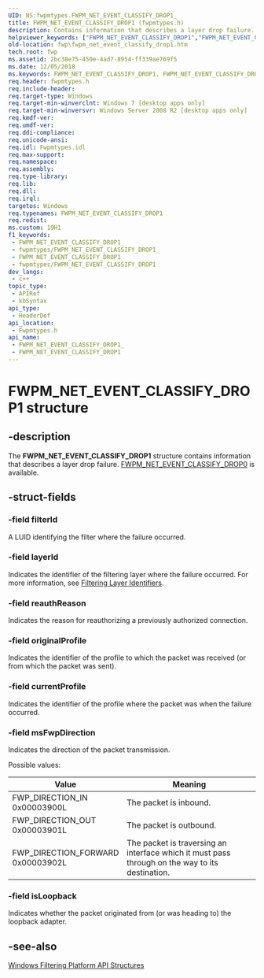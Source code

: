 ```yaml
---
UID: NS:fwpmtypes.FWPM_NET_EVENT_CLASSIFY_DROP1_
title: FWPM_NET_EVENT_CLASSIFY_DROP1 (fwpmtypes.h)
description: Contains information that describes a layer drop failure.
helpviewer_keywords: ["FWPM_NET_EVENT_CLASSIFY_DROP1","FWPM_NET_EVENT_CLASSIFY_DROP1 structure [Filtering]","FWP_DIRECTION_FORWARD","FWP_DIRECTION_IN","FWP_DIRECTION_OUT","fwp.fwpm_net_event_classify_drop1","fwpmtypes/FWPM_NET_EVENT_CLASSIFY_DROP1"]
old-location: fwp\fwpm_net_event_classify_drop1.htm
tech.root: fwp
ms.assetid: 2bc38e75-450e-4ad7-8954-ff339ae769f5
ms.date: 12/05/2018
ms.keywords: FWPM_NET_EVENT_CLASSIFY_DROP1, FWPM_NET_EVENT_CLASSIFY_DROP1 structure [Filtering], FWP_DIRECTION_FORWARD, FWP_DIRECTION_IN, FWP_DIRECTION_OUT, fwp.fwpm_net_event_classify_drop1, fwpmtypes/FWPM_NET_EVENT_CLASSIFY_DROP1
req.header: fwpmtypes.h
req.include-header: 
req.target-type: Windows
req.target-min-winverclnt: Windows 7 [desktop apps only]
req.target-min-winversvr: Windows Server 2008 R2 [desktop apps only]
req.kmdf-ver: 
req.umdf-ver: 
req.ddi-compliance: 
req.unicode-ansi: 
req.idl: Fwpmtypes.idl
req.max-support: 
req.namespace: 
req.assembly: 
req.type-library: 
req.lib: 
req.dll: 
req.irql: 
targetos: Windows
req.typenames: FWPM_NET_EVENT_CLASSIFY_DROP1
req.redist: 
ms.custom: 19H1
f1_keywords:
 - FWPM_NET_EVENT_CLASSIFY_DROP1_
 - fwpmtypes/FWPM_NET_EVENT_CLASSIFY_DROP1_
 - FWPM_NET_EVENT_CLASSIFY_DROP1
 - fwpmtypes/FWPM_NET_EVENT_CLASSIFY_DROP1
dev_langs:
 - c++
topic_type:
 - APIRef
 - kbSyntax
api_type:
 - HeaderDef
api_location:
 - Fwpmtypes.h
api_name:
 - FWPM_NET_EVENT_CLASSIFY_DROP1_
 - FWPM_NET_EVENT_CLASSIFY_DROP1
---
```


# FWPM_NET_EVENT_CLASSIFY_DROP1 structure


## -description

The **FWPM_NET_EVENT_CLASSIFY_DROP1** structure contains information that describes a layer drop  failure.
[FWPM_NET_EVENT_CLASSIFY_DROP0](ns-fwpmtypes-fwpm_net_event_classify_drop0.md) is available.

## -struct-fields

### -field filterId

A LUID identifying the filter where the failure occurred.

### -field layerId

Indicates the identifier of the filtering layer where the failure occurred.  For more information, see [Filtering Layer Identifiers](/windows/desktop/FWP/management-filtering-layer-identifiers-).

### -field reauthReason

Indicates the reason for reauthorizing a previously authorized connection.

### -field originalProfile

Indicates the identifier of the profile to which  the  packet was received (or from which the packet was sent).

### -field currentProfile

Indicates the identifier of the profile where the packet was when the failure occurred.

### -field msFwpDirection

Indicates the direction of the packet transmission.

Possible values:

| Value | Meaning |
| ----- | ------- |
| FWP_DIRECTION_IN <br/> 0x00003900L | The packet is inbound. |
| FWP_DIRECTION_OUT <br/> 0x00003901L | The packet is outbound. |
| FWP_DIRECTION_FORWARD <br/> 0x00003902L | The packet is traversing an interface which it must pass through on the way to its destination. |

### -field isLoopback

Indicates whether the packet originated from (or was heading to) the loopback adapter.

## -see-also

[Windows Filtering Platform  API Structures](/windows/desktop/FWP/fwp-structs)

